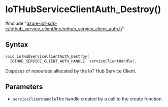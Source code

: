 # IoTHubServiceClientAuth_Destroy()

\#include "[azure-iot-sdk-c/iothub_service_client/inc/iothub_service_client_auth.h](../iot-c-ref-iothub-service-client-auth-h.md)"  

## Syntax

```C
void IoTHubServiceClientAuth_Destroy(
  IOTHUB_SERVICE_CLIENT_AUTH_HANDLE  serviceClientHandle);
```

Disposes of resources allocated by the IoT Hub Service Client.

## Parameters
* `serviceClientHandle`The handle created by a call to the create function.

